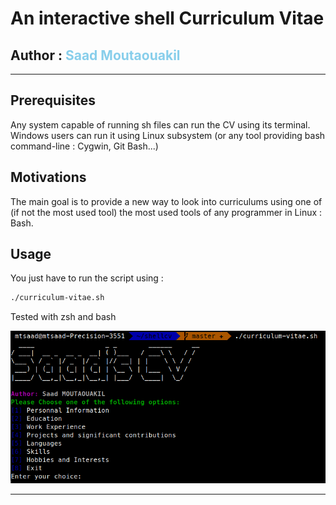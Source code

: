 # An interactive shell Curriculum Vitae

## Author : <h style="color : skyblue;"> Saad Moutaouakil </h>
***
## Prerequisites 

Any system capable of running sh files can run the CV using its terminal.
Windows users can run it using Linux subsystem (or any tool providing bash command-line : Cygwin, Git Bash...)

## Motivations 

The main goal is to provide a new way to look into curriculums using one of (if not the most used tool) the most used tools of any programmer in Linux : Bash.

## Usage 

You just have to run the script using : 
```sh
./curriculum-vitae.sh
```
Tested with zsh and bash

![Example of the program](images/shellcv.png)

***